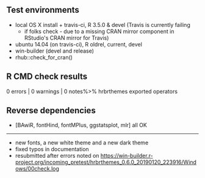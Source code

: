 ## Test environments

* local OS X install + travis-ci, R 3.5.0 & devel (Travis is currently failing 
  - if folks check - due to a missing CRAN mirror component in RStudio's CRAN
  mirror for Travis)
* ubuntu 14.04 (on travis-ci), R oldrel, current, devel
* win-builder (devel and release)
* rhub::check_for_cran()

## R CMD check results

0 errors | 0 warnings | 0 notes%>%	hrbrthemes exported operators

## Reverse dependencies

- [BAwiR, fontHind, fontMPlus, ggstatsplot, mlr] all OK

---

- new fonts, a new white theme and a new dark theme
- fixed typos in documentation
- resubmitted after errors noted on https://win-builder.r-project.org/incoming_pretest/hrbrthemes_0.6.0_20190120_223916/Windows/00check.log